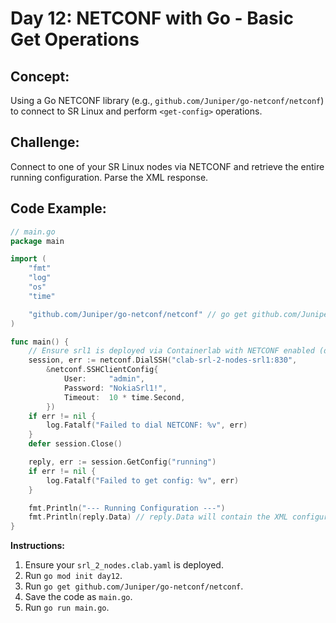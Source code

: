 # **Day 12: NETCONF with Go - Basic Get Operations**

## **Concept:** 
Using a Go NETCONF library (e.g., `github.com/Juniper/go-netconf/netconf`) to connect to SR Linux and perform `<get-config>` operations.

## **Challenge:** 
Connect to one of your SR Linux nodes via NETCONF and retrieve the entire running configuration. Parse the XML response.

## **Code Example:**
```go
// main.go
package main

import (
    "fmt"
    "log"
    "os"
    "time"

    "github.com/Juniper/go-netconf/netconf" // go get github.com/Juniper/go-netconf/netconf
)

func main() {
    // Ensure srl1 is deployed via Containerlab with NETCONF enabled (default on SR Linux)
    session, err := netconf.DialSSH("clab-srl-2-nodes-srl1:830",
        &netconf.SSHClientConfig{
            User:     "admin",
            Password: "NokiaSrl1!",
            Timeout:  10 * time.Second,
        })
    if err != nil {
        log.Fatalf("Failed to dial NETCONF: %v", err)
    }
    defer session.Close()

    reply, err := session.GetConfig("running")
    if err != nil {
        log.Fatalf("Failed to get config: %v", err)
    }

    fmt.Println("--- Running Configuration ---")
    fmt.Println(reply.Data) // reply.Data will contain the XML configuration
}
```
**Instructions:**
1.  Ensure your `srl_2_nodes.clab.yaml` is deployed.
2.  Run `go mod init day12`.
3.  Run `go get github.com/Juniper/go-netconf/netconf`.
4.  Save the code as `main.go`.
5.  Run `go run main.go`.

